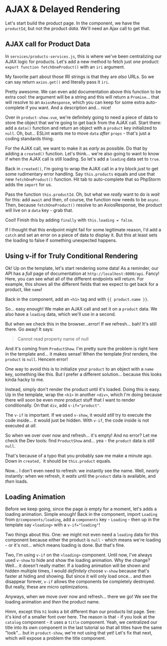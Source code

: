 # AJAX & Delayed Rendering

Let's start build the product page. In the component, we have the `productId`, but
not the product *data*. We'll need an Ajax call to get that.

## AJAX call for Product Data

In `services/products-services.js`, this is where we've been centralizing our AJAX
logic for products. Let's add a new method to fetch just *one* product:
`export function fetchOneProduct()` with an `iri` argument.

My favorite part about those IRI strings is that they are *also* URLs. So we can
say return `axios.get()` and literally pass it `iri`.

Pretty awesome. We can even add documentation above this function to be extra
cool: the argument will be a string and this will return a `Promise`... that will
resolve to an `AxiosResponse`, which you can keep for some extra auto-complete if
you want. And a description and... nice!

Over in `product-show.vue`, we're definitely going to need a piece of data to
store the object that we're going to get back from the AJAX call. Start there:
add a `data()` function and return an object with a `product` key initialized to
`null`. Oh, but... ESLint wants me to move `data` *after* `props` - that's just
a coding standards thing.

For the AJAX call, we want to make it as *early* as possible. Do that by adding
a `created()` function. Let's think... we're also going to want to know if when
the AJAX call is still loading. So let's add a `loading` data set to `true`.

Back in `created()`, I'm going to wrap the AJAX call in a try block *just* to
get some rudimentary error handling. Say `this.products` equals and use that new
`fetchOneProduct()` function. Hit tab to auto-complete that so PhpStorm adds the
`import` for us.

Pass the function `this.productId`. Oh, but what we *really* want to do is *wait*
for this: add `await` and then, of course, the function now needs to be `async`.
Then, because `fetchOneProduct()` resolve to an AxiosResponse, the product will
live on a `data` key - grab that.

Cool! Finish this by adding `finally` with `this.loading = false`.

If I thought that this endpoint might fail for some legitimate reason, I'd add
a `catch` and set an error on a piece of data to display it. But this at least
sets the loading to false if something unexpected happens.

## Using v-if for Truly Conditional Rendering

Ok! Up on the template, let's start rendering some data! As a reminder, our API
has a *full* page of documentation at `http://localhost:8000/api`. Fancy! Here,
you can see what all of the different endpoints will return. For example, this
shows all the different fields that we expect to get back for a product, like
`name`!

Back in the component, add an `<h1>` tag and with `{{ product.name }}`.

So... easy enough! We make an AJAX call and set it on a `product` data. We also
have a `loading` data, which we'll use in a second.

But when we check this in the browser...error! If we refresh... bah! It's still
there. Go away! It says:

> Cannot read property name of null

And it's coming from `ProductShow`. I'm pretty sure the problem is right here in
the template and... it makes sense! When the template *first* renders, the `product`
is `null`. Hencem error!

One way to avoid this is to initialize your `product` to an object with a `name`
key, something like this. But I prefer a different solution... because this looks
kinda hacky to me.

Instead, simply don't render the product until it's loaded. Doing this is easy.
Up in the template, wrap the `<h1>` in another `<div>`, which I'm doing because
there will soon be even *more* product stuff that I want to render conditionally.
On that `div`, add `v-if="product"`.

The `v-if` is important. If we used `v-show`, it would *still* try to execute the
code inside... it would just be hidden. With `v-if`, the code inside is not
executed at *all*.

So when we over over now and refresh... it's empty! And no error? Let me check
the Dev tools: find `ProductShow` and... yea - the `product` data is *still*
`null`.

That's because of a typo that you probably saw me make a minute ago. Down in
`created, `it should be `this.product` equals.

Now... I don't even need to refresh: we instantly see the name. Well, *nearly*
instantly: when we refresh, it *waits* until the `product` data is available,
and *then* loads.

## Loading Animation

Before we keep going, since the page *is* empty for a moment, let's adds a loading
animation. Simple enough! Back in the component, import `Loading` from
`@/components/loading`, add a `components` key - `Loading` - then up in the
template say `<loading>` with a `v-if="loading"`!

Two things about this. One: we might not even need a `loading` data for this
component because either the product is `null` - which means we're loading - or
it's not... which means loading is done. But that's fine.

Two, I'm using `v-if` on the `<loading>` component. Until now, I've always used
`v-show` to hide and show the loading animation. Why the change? Well... it doesn't
really matter. If a loading animation will be shown and hidden multiple times, I
would *definitely* choose `v-show` because that's faster at hiding and showing.
But since it will only load once... and then disappear forever, `v-if` allows the
components be completely destroyed. But really, these are micro optimizations.

Anyways, when we move over now and refresh... there we go! We see the loading
animation and *then* the product name.

Hmm, except this `h1` looks a bit different than our products list page. See: it's
kind of a smaller font over here. The reason is that - if you look at the `catalog`
component - it uses a `title` component. Yeah, we centralized our title into
its own component in the last tutorial so that all titles have the same "look"...
but in `product-show`, we're not using that yet! Let's fix that next, which will
expose a problem the title component.
